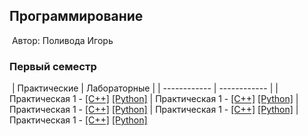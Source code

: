 ## Программирование
​
Автор: Поливода Игорь

### Первый семестр
​
| Практические | Лабораторные |
| ------------ | ------------ |
| Практическая 1 - [[C++]](./Practice/01/C++/onsoleApplication1/ConsoleApplication1/ConsoleApplication1.cpp) [[Python]](./Practice/01/Python/) 
| Практическая 1 - [[C++]](./Practice/02/C++/) [[Python]](./Practice/02/Python/) 
| Практическая 1 - [[C++]](./Practice/03/C++/) [[Python]](./Practice/03/Python/) 
| Практическая 1 - [[C++]](./Practice/04/C++/) [[Python]](./Practice/04/Python/) 
| Практическая 1 - [[C++]](./Practice/05/C++/) [[Python]](./Practice/05/Python/) 